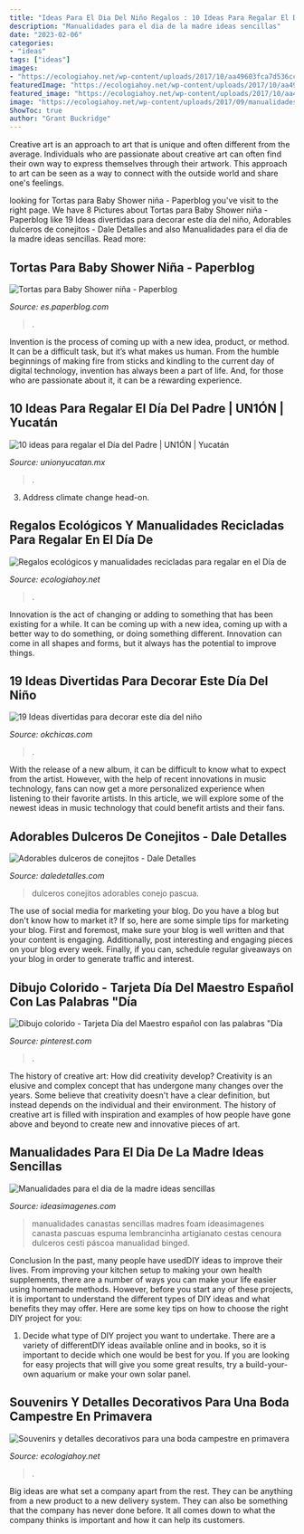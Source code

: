 ```yaml
---
title: "Ideas Para El Dia Del Niño Regalos : 10 Ideas Para Regalar El Día Del Padre"
description: "Manualidades para el dia de la madre ideas sencillas"
date: "2023-02-06"
categories:
- "ideas"
tags: ["ideas"]
images:
- "https://ecologiahoy.net/wp-content/uploads/2017/10/aa49603fca7d536cc55789738ca3484f-718x1077.jpg"
featuredImage: "https://ecologiahoy.net/wp-content/uploads/2017/10/aa49603fca7d536cc55789738ca3484f-718x1077.jpg"
featured_image: "https://ecologiahoy.net/wp-content/uploads/2017/10/aa49603fca7d536cc55789738ca3484f-718x1077.jpg"
image: "https://ecologiahoy.net/wp-content/uploads/2017/09/manualidades-de-flores-dia-de-la-madre.jpg"
ShowToc: true
author: "Grant Buckridge"
---
```



Creative art is an approach to art that is unique and often different from the average. Individuals who are passionate about creative art can often find their own way to express themselves through their artwork. This approach to art can be seen as a way to connect with the outside world and share one's feelings.

	

		
looking for Tortas para Baby Shower niña - Paperblog you've visit to the right page. We have 8 Pictures about Tortas para Baby Shower niña - Paperblog like 19 Ideas divertidas para decorar este día del niño, Adorables dulceros de conejitos - Dale Detalles and also Manualidades para el dia de la madre ideas sencillas. Read more:
		
    
## Tortas Para Baby Shower Niña - Paperblog

<img loading=lazy src="https://m1.paperblog.com/i/325/3250196/tortas-baby-shower-nina-L-jXyH2P.jpeg" onerror="this.onerror=null;this.src='https://tse4.mm.bing.net/th?id=OIP.4DGR_TV3mrJuNBu_mv9amwAAAA&amp;pid=15.1';" alt="Tortas para Baby Shower niña - Paperblog">

_Source: es.paperblog.com_

>. 

	

Invention is the process of coming up with a new idea, product, or method. It can be a difficult task, but it’s what makes us human. From the humble beginnings of making fire from sticks and kindling to the current day of digital technology, invention has always been a part of life. And, for those who are passionate about it, it can be a rewarding experience.

    
## 10 Ideas Para Regalar El Día Del Padre | UN1ÓN | Yucatán

<img loading=lazy src="http://www.unionyucatan.mx/sites/default/files/2020/06/camisas-dia-padre.jpg" onerror="this.onerror=null;this.src='https://tse2.mm.bing.net/th?id=OIP.EN5phPlu4XZBSCFfszUY3wAAAA&amp;pid=15.1';" alt="10 ideas para regalar el Día del Padre | UN1ÓN | Yucatán">

_Source: unionyucatan.mx_

>. 

	

3. Address climate change head-on. 

    
## Regalos Ecológicos Y Manualidades Recicladas Para Regalar En El Día De

<img loading=lazy src="https://ecologiahoy.net/wp-content/uploads/2017/09/manualidades-de-flores-dia-de-la-madre.jpg" onerror="this.onerror=null;this.src='https://tse1.mm.bing.net/th?id=OIP.7lUIKCFV8DW36evkaO8-NgHaMU&amp;pid=15.1';" alt="Regalos ecológicos y manualidades recicladas para regalar en el Día de">

_Source: ecologiahoy.net_

>. 

	

Innovation is the act of changing or adding to something that has been existing for a while. It can be coming up with a new idea, coming up with a better way to do something, or doing something different. Innovation can come in all shapes and forms, but it always has the potential to improve things.

    
## 19 Ideas Divertidas Para Decorar Este Día Del Niño

<img loading=lazy src="https://www.okchicas.com/wp-content/uploads/2020/03/Decoración-para-festejar-el-día-del-niño-22.jpg" onerror="this.onerror=null;this.src='https://tse3.mm.bing.net/th?id=OIP.FT7AoEGW7c_ooy9gBNAotQAAAA&amp;pid=15.1';" alt="19 Ideas divertidas para decorar este día del niño">

_Source: okchicas.com_

>. 

	

With the release of a new album, it can be difficult to know what to expect from the artist. However, with the help of recent innovations in music technology, fans can now get a more personalized experience when listening to their favorite artists. In this article, we will explore some of the newest ideas in music technology that could benefit artists and their fans.

    
## Adorables Dulceros De Conejitos - Dale Detalles

<img loading=lazy src="https://i2.wp.com/www.daledetalles.com/wp-content/uploads/2018/03/conejo-dulcero2.jpg?resize=550%2C825" onerror="this.onerror=null;this.src='https://tse1.mm.bing.net/th?id=OIP.gBUZVU1Cu4pWCki3vRcnKAHaLH&amp;pid=15.1';" alt="Adorables dulceros de conejitos - Dale Detalles">

_Source: daledetalles.com_

>dulceros conejitos adorables conejo pascua. 

	

The use of social media for marketing your blog.
Do you have a blog but don't know how to market it? If so, here are some simple tips for marketing your blog. First and foremost, make sure your blog is well written and that your content is engaging. Additionally, post interesting and engaging pieces on your blog every week. Finally, if you can, schedule regular giveaways on your blog in order to generate traffic and interest.

    
## Dibujo Colorido - Tarjeta Día Del Maestro Español Con Las Palabras &quot;Día

<img loading=lazy src="https://i.pinimg.com/736x/4f/3e/cd/4f3ecd1ad6076b8e11d516869b37c304.jpg" onerror="this.onerror=null;this.src='https://tse2.mm.bing.net/th?id=OIP.YnQHbWPufr2DoVILxwsKggHaJ4&amp;pid=15.1';" alt="Dibujo colorido - Tarjeta Día del Maestro español con las palabras &quot;Día">

_Source: pinterest.com_

>. 

	

The history of creative art: How did creativity develop?
Creativity is an elusive and complex concept that has undergone many changes over the years. Some believe that creativity doesn't have a clear definition, but instead depends on the individual and their environment. The history of creative art is filled with inspiration and examples of how people have gone above and beyond to create new and innovative pieces of art.

    
## Manualidades Para El Dia De La Madre Ideas Sencillas

<img loading=lazy src="https://ideasimagenes.com/wp-content/uploads/2016/09/cdfda68e8097b99054ab21e64e80e194.jpg" onerror="this.onerror=null;this.src='https://tse4.mm.bing.net/th?id=OIP.wiQHe6L8kcfJiw5MUYt34gHaJ4&amp;pid=15.1';" alt="Manualidades para el dia de la madre ideas sencillas">

_Source: ideasimagenes.com_

>manualidades canastas sencillas madres foam ideasimagenes canasta pascuas espuma lembrancinha artigianato cestas cenoura dulceros cesti páscoa manualidad binged. 

	

Conclusion
In the past, many people have usedDIY ideas to improve their lives. From improving your kitchen setup to making your own health supplements, there are a number of ways you can make your life easier using homemade methods. However, before you start any of these projects, it is important to understand the different types of DIY ideas and what benefits they may offer. Here are some key tips on how to choose the right DIY project for you:
1. Decide what type of DIY project you want to undertake. There are a variety of differentDIY ideas available online and in books, so it is important to decide which one would be best for you. If you are looking for easy projects that will give you some great results, try a build-your-own aquarium or make your own solar panel.

    
## Souvenirs Y Detalles Decorativos Para Una Boda Campestre En Primavera

<img loading=lazy src="https://ecologiahoy.net/wp-content/uploads/2017/10/aa49603fca7d536cc55789738ca3484f-718x1077.jpg" onerror="this.onerror=null;this.src='https://tse4.mm.bing.net/th?id=OIP.t9lGMK1AuILvWkSIFGxJMQHaLH&amp;pid=15.1';" alt="Souvenirs y detalles decorativos para una boda campestre en primavera">

_Source: ecologiahoy.net_

>. 

	

Big ideas are what set a company apart from the rest. They can be anything from a new product to a new delivery system. They can also be something that the company has never done before. It all comes down to what the company thinks is important and how it can help its customers.

